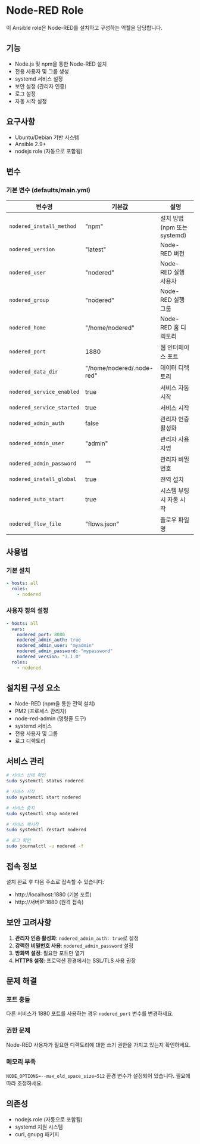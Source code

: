 # Node-RED Role

이 Ansible role은 Node-RED를 설치하고 구성하는 역할을 담당합니다.

## 기능

- Node.js 및 npm을 통한 Node-RED 설치
- 전용 사용자 및 그룹 생성
- systemd 서비스 설정
- 보안 설정 (관리자 인증)
- 로그 설정
- 자동 시작 설정

## 요구사항

- Ubuntu/Debian 기반 시스템
- Ansible 2.9+
- nodejs role (자동으로 포함됨)

## 변수

### 기본 변수 (defaults/main.yml)

| 변수명 | 기본값 | 설명 |
|--------|--------|------|
| `nodered_install_method` | "npm" | 설치 방법 (npm 또는 systemd) |
| `nodered_version` | "latest" | Node-RED 버전 |
| `nodered_user` | "nodered" | Node-RED 실행 사용자 |
| `nodered_group` | "nodered" | Node-RED 실행 그룹 |
| `nodered_home` | "/home/nodered" | Node-RED 홈 디렉토리 |
| `nodered_port` | 1880 | 웹 인터페이스 포트 |
| `nodered_data_dir` | "/home/nodered/.node-red" | 데이터 디렉토리 |
| `nodered_service_enabled` | true | 서비스 자동 시작 |
| `nodered_service_started` | true | 서비스 시작 |
| `nodered_admin_auth` | false | 관리자 인증 활성화 |
| `nodered_admin_user` | "admin" | 관리자 사용자명 |
| `nodered_admin_password` | "" | 관리자 비밀번호 |
| `nodered_install_global` | true | 전역 설치 |
| `nodered_auto_start` | true | 시스템 부팅 시 자동 시작 |
| `nodered_flow_file` | "flows.json" | 플로우 파일명 |

## 사용법

### 기본 설치

```yaml
- hosts: all
  roles:
    - nodered
```

### 사용자 정의 설정

```yaml
- hosts: all
  vars:
    nodered_port: 8080
    nodered_admin_auth: true
    nodered_admin_user: "myadmin"
    nodered_admin_password: "mypassword"
    nodered_version: "3.1.0"
  roles:
    - nodered
```

## 설치된 구성 요소

- Node-RED (npm을 통한 전역 설치)
- PM2 (프로세스 관리자)
- node-red-admin (명령줄 도구)
- systemd 서비스
- 전용 사용자 및 그룹
- 로그 디렉토리

## 서비스 관리

```bash
# 서비스 상태 확인
sudo systemctl status nodered

# 서비스 시작
sudo systemctl start nodered

# 서비스 중지
sudo systemctl stop nodered

# 서비스 재시작
sudo systemctl restart nodered

# 로그 확인
sudo journalctl -u nodered -f
```

## 접속 정보

설치 완료 후 다음 주소로 접속할 수 있습니다:
- http://localhost:1880 (기본 포트)
- http://서버IP:1880 (원격 접속)

## 보안 고려사항

1. **관리자 인증 활성화**: `nodered_admin_auth: true`로 설정
2. **강력한 비밀번호 사용**: `nodered_admin_password` 설정
3. **방화벽 설정**: 필요한 포트만 열기
4. **HTTPS 설정**: 프로덕션 환경에서는 SSL/TLS 사용 권장

## 문제 해결

### 포트 충돌
다른 서비스가 1880 포트를 사용하는 경우 `nodered_port` 변수를 변경하세요.

### 권한 문제
Node-RED 사용자가 필요한 디렉토리에 대한 쓰기 권한을 가지고 있는지 확인하세요.

### 메모리 부족
`NODE_OPTIONS=--max_old_space_size=512` 환경 변수가 설정되어 있습니다. 필요에 따라 조정하세요.

## 의존성

- nodejs role (자동으로 포함됨)
- systemd 지원 시스템
- curl, gnupg 패키지 